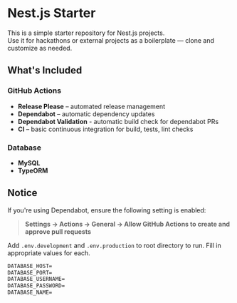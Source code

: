 # Nest.js Starter

This is a simple starter repository for Nest.js projects.  
Use it for hackathons or external projects as a boilerplate — clone and customize as needed.

## What's Included

### GitHub Actions

- **Release Please** – automated release management
- **Dependabot** – automatic dependency updates
- **Dependabot Validation** - automatic build check for dependabot PRs
- **CI** – basic continuous integration for build, tests, lint checks

### Database

- **MySQL**
- **TypeORM**

## Notice

If you're using Dependabot, ensure the following setting is enabled:

> **Settings → Actions → General → Allow GitHub Actions to create and approve pull requests**

Add `.env.development` and `.env.production` to root directory to run. Fill in appropriate values for each.

```md
DATABASE_HOST=
DATABASE_PORT=
DATABASE_USERNAME=
DATABASE_PASSWORD=
DATABASE_NAME=
```
